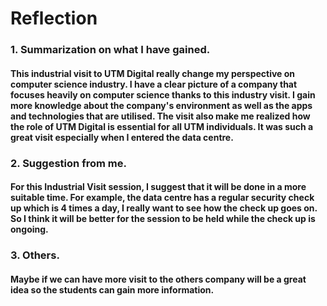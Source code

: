 # Reflection
### 1. Summarization on what I have gained.
#### This industrial visit to UTM Digital really change my perspective on computer science industry. I have a clear picture of a company that focuses heavily on computer science thanks to this industry visit. I gain more knowledge about the company's environment as well as the apps and technologies that are utilised. The visit also make me realized how the role of UTM Digital is essential for all UTM individuals. It was such a great visit especially when I entered the data centre.
### 2. Suggestion from me.
#### For this Industrial Visit session, I suggest that it will be done in a more suitable time. For example, the data centre has a regular security check up which is 4 times a day, I really want to see how the check up goes on. So I think it will be better for the session to be held while the check up is ongoing.
### 3. Others.
#### Maybe if we can have more visit to the others company will be a great idea so the students can gain more information.
